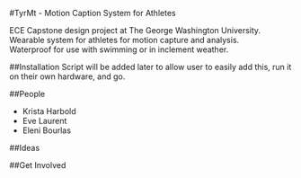 #TyrMt - Motion Caption System for Athletes

ECE Capstone design project at The George Washington University.<br />
Wearable system for athletes for motion capture and analysis.<br />
Waterproof for use with swimming or in inclement weather.<br />

##Installation
Script will be added later to allow user to easily add this, run it on their own hardware, and go.

##People
  * Krista Harbold
  * Eve Laurent 
  * Eleni Bourlas

##Ideas

##Get Involved

